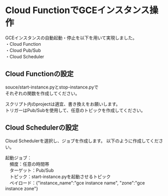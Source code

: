 # Cloud FunctionでGCEインスタンス操作
GCEインスタンスの自動起動・停止を以下を用いて実現しました。  
・Cloud Function  
・Cloud Pub/Sub  
・Cloud Scheduler  

## Cloud Functionの設定
souce/start-instance.pyとstop-instance.pyで  
それぞれの関数を作成してください。

スクリプト内のprojectは適宜、書き換えをお願いします。  
トリガーはPub/Subを使用して、任意のトピックを作成してください。  

## Cloud Schedulerの設定
Cloud Schedulerを選択し、ジョブを作成します。
以下のように作成してください。

起動ジョブ：  
　頻度：任意の時間帯  
　ターゲット：Pub/Sub  
　トピック：start-instance.pyを起動させるトピック  
　ペイロード：{"instance_name":"gce instance name", "zone":"gce instance zone"}  
